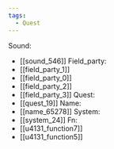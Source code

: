 ```yaml
---
tags:
  - Quest
---
```

Sound:
- [[sound_546]]
Field_party:
- [[field_party_1]]
- [[field_party_0]]
- [[field_party_2]]
- [[field_party_3]]
Quest:
- [[quest_19]]
Name:
- [[name_65278]]
System:
- [[system_24]]
Fn:
- [[u4131_function7]]
- [[u4131_function5]]
